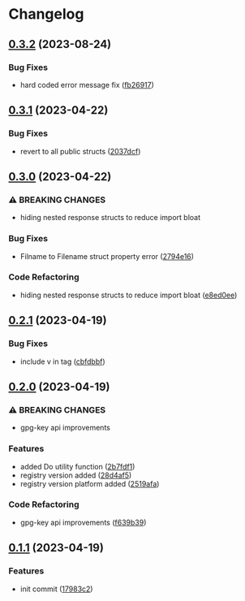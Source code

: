 # Changelog

## [0.3.2](https://github.com/Tsanton/tfe-client/compare/v0.3.1...v0.3.2) (2023-08-24)


### Bug Fixes

* hard coded error message fix ([fb26917](https://github.com/Tsanton/tfe-client/commit/fb26917b9edfa4bb92e8e60c840a50e58c6d3685))

## [0.3.1](https://github.com/Tsanton/tfe-client/compare/v0.3.0...v0.3.1) (2023-04-22)


### Bug Fixes

* revert to all public structs ([2037dcf](https://github.com/Tsanton/tfe-client/commit/2037dcfcbf1f3ae595b32e7115cfca8fcca21e39))

## [0.3.0](https://github.com/Tsanton/tfe-client/compare/v0.2.1...v0.3.0) (2023-04-22)


### ⚠ BREAKING CHANGES

* hiding nested response structs to reduce import bloat

### Bug Fixes

* Filname to Filename struct property error ([2794e16](https://github.com/Tsanton/tfe-client/commit/2794e16006754cda443d3115675e3be2681d272a))


### Code Refactoring

* hiding nested response structs to reduce import bloat ([e8ed0ee](https://github.com/Tsanton/tfe-client/commit/e8ed0ee50e05e7dd199c1e74d07f71dabdd5569f))

## [0.2.1](https://github.com/Tsanton/tfe-client/compare/0.2.0...v0.2.1) (2023-04-19)


### Bug Fixes

* include v in tag ([cbfdbbf](https://github.com/Tsanton/tfe-client/commit/cbfdbbf3cd9d05af293e74eab702aebe6d406872))

## [0.2.0](https://github.com/Tsanton/tfe-client/compare/0.1.1...0.2.0) (2023-04-19)


### ⚠ BREAKING CHANGES

* gpg-key api improvements

### Features

* added Do utility function ([2b7fdf1](https://github.com/Tsanton/tfe-client/commit/2b7fdf1a37fbcff0e728b733dc858c37d75ed615))
* registry version added ([28d4af5](https://github.com/Tsanton/tfe-client/commit/28d4af5f8dae8cc2898fb91971d7788c5640c054))
* registry version platform added ([2519afa](https://github.com/Tsanton/tfe-client/commit/2519afa50f677517265b83f82e8ba488d1c7293c))


### Code Refactoring

* gpg-key api improvements ([f639b39](https://github.com/Tsanton/tfe-client/commit/f639b391c3d6bc9f46a1ff2056e0e0ea2ba24d65))

## [0.1.1](https://github.com/Tsanton/tfe-client/compare/v0.1.0...0.1.1) (2023-04-19)


### Features

* init commit ([17983c2](https://github.com/Tsanton/tfe-client/commit/17983c2987d633edb0865683b365eed9b147ea2d))
